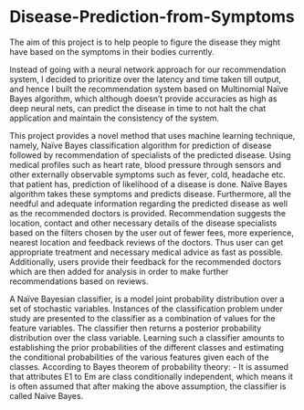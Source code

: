 # Disease-Prediction-from-Symptoms
The aim of this project is to help people to figure the disease they might have based on the symptoms in their bodies currently.

Instead of going with a neural network approach for our recommendation system, I
decided to prioritize over the latency and time taken till output, and hence I built the
recommendation system based on Multinomial Naïve Bayes algorithm, which although
doesn’t provide accuracies as high as deep neural nets, can predict the disease in time to
not halt the chat application and maintain the consistency of the system.

This project provides a novel method that uses machine learning
technique, namely, Naïve Bayes classification algorithm for prediction of disease
followed by recommendation of specialists of the predicted disease. Using medical
profiles such as heart rate, blood pressure through sensors and other externally
observable symptoms such as fever, cold, headache etc. that patient has, prediction of
likelihood of a disease is done. Naïve Bayes algorithm takes these symptoms and
predicts disease. Furthermore, all the needful and adequate information regarding the
predicted disease as well as the recommended doctors is provided. Recommendation
suggests the location, contact and other necessary details of the disease specialists
based on the filters chosen by the user out of fewer fees, more experience, nearest
location and feedback reviews of the doctors. Thus user can get appropriate treatment
and necessary medical advice as fast as possible. Additionally, users provide their
feedback for the recommended doctors which are then added for analysis in order to
make further recommendations based on reviews.

A Naïve Bayesian classifier, is a model joint probability distribution over a set of
stochastic variables. Instances of the classification problem under study are presented
to the classifier as a combination of values for the feature variables. The classifier then
returns a posterior probability distribution over the class variable. Learning such a
classifier amounts to establishing the prior probabilities of the different classes and
estimating the conditional probabilities of the various features given each of the
classes. According to Bayes theorem of probability theory: - It is assumed that
attributes E1 to Em are class conditionally independent, which means it is often
assumed that after making the above assumption, the classifier is called Naïve Bayes.
